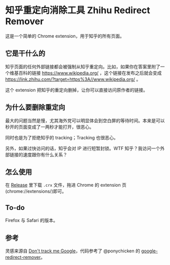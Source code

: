 # 知乎重定向消除工具 Zhihu Redirect Remover
这是一个简单的 Chrome extension，用于知乎的所有页面。
## 它是干什么的
知乎页面的任何外部链接都会被强制从知乎重定向。比如，如果你在答案里附了一个维基百科的链接 https://www.wikipedia.org/ ，这个链接在发布之后就会变成 https://link.zhihu.com/?target=https%3A//www.wikipedia.org/ 。

这个 extension 把知乎的重定向删掉，让你可以直接访问原作者的链接。
## 为什么要删除重定向
最大的问题当然是慢，尤其海外党可以明显体会到空白屏的等待时间。本来是可以秒开的页面变成了一两秒才能打开，很恶心。

同时也是为了拒绝知乎的 tracking；Tracking 也很恶心。

另外，如果过快访问的话，知乎会对 IP 进行短暂封锁。WTF 知乎？我访问一个外部链接的速度跟你有什么关系？
## 怎么使用
在 [Release](https://github.com/zhongwei-z/zhihu-redirect-remover/releases) 里下载 `.crx` 文件，拖进 Chrome 的 extension 页(chrome://extensions/)即可。
## To-do
Firefox 与 Safari 的版本。
## 参考
灵感来源自 [Don't track me Google](https://chrome.google.com/webstore/detail/dont-track-me-google/gdbofhhdmcladcmmfjolgndfkpobecpg)，代码参考了 @ponychicken 的 [google-redirect-remover](https://github.com/ponychicken/google-redirect-remover)。
